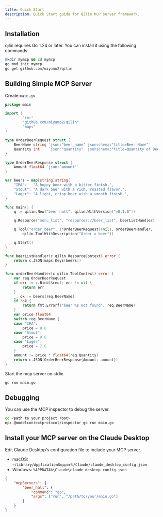 ```yaml
---
title: Quick Start
description: Quick Start guide for Qilin MCP server framework.
---
```


## Installation

qilin requires Go 1.24 or later. You can install it using the following commands:

```sh
mkdir mymcp && cd mymcp
go mod init mymcp
go get github.com/miyamo2/qilin
```

## Building Simple MCP Server

Create `main.go`

```go
package main

import (
        "fmt"
        "github.com/miyamo2/qilin"
        "maps"
)

type OrderBeerRequest struct {
    BeerName string `json:"beer_name" jsonschema:"title=Beer Name"`
    Quantity int    `json:"quantity"  jsonschema:"title=Quantity of Beers"`
}

type OrderBeerResponse struct {
    Amount float64 `json:"amount"`
}

var beers = map[string]string{
    "IPA":   "A hoppy beer with a bitter finish.",
    "Stout": "A dark beer with a rich, roasted flavor.",
    "Lager": "A light, crisp beer with a smooth finish.",
}

func main() {
    q := qilin.New("beer hall", qilin.WithVersion("v0.1.0"))

    q.Resource("menu_list", "resources://beer_list", beerListHandler)

    q.Tool("order_beer", (*OrderBeerRequest)(nil), orderBeerHandler,
        qilin.ToolWithDescription("Order a beer"))

    q.Start()
}

func beerListHandler(c qilin.ResourceContext) error {
    return c.JSON(maps.Keys(beers))
}

func orderBeerHandler(c qilin.ToolContext) error {
    var req OrderBeerRequest
    if err := c.Bind(&req); err != nil {
        return err
    }
    _, ok := beers[req.BeerName]
    if !ok {
        return fmt.Errorf("beer %s not found", req.BeerName)
    }
    var price float64
    switch req.BeerName {
    case "IPA":
        price = 8.0
    case "Stout":
        price = 9.0
    case "Lager":
        price = 7.0
    }
    amount := price * float64(req.Quantity)
    return c.JSON(OrderBeerResponse{Amount: amount})
}
```

Start the mcp server on stdio.

```sh
go run main.go
```

## Debugging

You can use the MCP inspector to debug the server.

```sh
cd <path to your project root>
npx @modelcontextprotocol/inspector go run main.go
```

## Install your MCP server on the Claude Desktop

Edit Claude Desktop's configuration file to include your MCP server.  

- macOS: `~/Library/ApplicationSupport/Claude/claude_desktop_config.json`
- Windows: `%APPDATA%\Claude\claude_desktop_config.json`

```json
{
    "mcpServers": {
        "beer_hall": {
            "command": "go",
            "args": ["run", "/path/to/your/main.go"]
        }
    }
}
```
